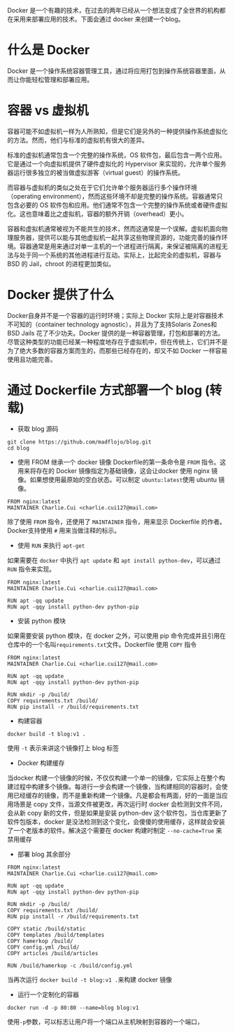 Docker 是一个有趣的技术，在过去的两年已经从一个想法变成了全世界的机构都在采用来部署应用的技术。下面会通过 docker 来创建一个blog。

# 什么是 Docker
Docker 是一个操作系统容器管理工具，通过将应用打包到操作系统容器里面，从而让你能轻松管理和部署应用。

# 容器 vs 虚拟机
容器可能不如虚拟机一样为人所熟知，但是它们是另外的一种提供操作系统虚拟化的方法。然而，他们与标准的虚拟机有很大的差异。

标准的虚拟机通常包含一个完整的操作系统，OS 软件包，最后包含一两个应用。它是通过一个向虚拟机提供了硬件虚拟化的 Hypervisor 来实现的，允许单个服务器运行很多独立的被当做虚拟游客（virtual guest）的操作系统。

而容器与虚拟机的类似之处在于它们允许单个服务器运行多个操作环境（operating environment），然而这些环境不却是完整的操作系统。容器通常只包含必要的 OS 软件包和应用。他们通常不包含一个完整的操作系统或者硬件虚拟化。这也意味着比之虚拟机，容器的额外开销（overhead）更小。

容器和虚拟机通常被视为不能共生的技术，然而这通常是一个误解。虚拟机面向物理服务器，提供可以能与其他虚拟机一起共享这些物理资源的，功能完善的操作环境。容器通常是用来通过对单一主机的一个进程进行隔离，来保证被隔离的进程无法与处于同一个系统的其他进程进行互动。实际上，比起完全的虚拟机，容器与 BSD 的 Jail，chroot 的进程更加类似。

# Docker 提供了什么

Docker自身并不是一个容器的运行时环境；实际上 Docker 实际上是对容器技术不可知的（container technology agnostic），并且为了支持Solaris Zones和 BSD Jails 花了不少功夫。Docker 提供的是一种容器管理，打包和部署的方法。尽管这种类型的功能已经某一种程度地存在于虚拟机中，但在传统上，它们并不是为了绝大多数的容器方案而生的，而那些已经存在的，却又不如 Docker 一样容易使用且功能完善。

# 通过 Dockerfile 方式部署一个 blog (转载)

- 获取 blog 源码

```
git clone https://github.com/madflojo/blog.git
cd blog
```

- 使用 FROM 继承一个 docker 镜像
Dockerfile的第一条命令是 `FROM` 指令。这用来将存在的 Docker 镜像指定为基础镜像，这会让docker 使用 nginx 镜像。如果想使用最原始的空白状态。可以制定 `ubuntu:latest`使用 ubuntu 镜像。

```
FROM nginx:latest
MAINTAINER Charlie.Cui <charlie.cui127@mail.com>
```
除了使用 `FROM` 指令，还使用了 `MAINTAINER` 指令，用来显示 Dockerfile 的作者。Docker支持使用 `#` 用来当做注释的标示。

- 使用 `RUN` 来执行 `apt-get`

如果需要在 `docker` 中执行 `apt update` 和 `apt install python-dev`，可以通过 `RUN` 指令来实现。
```
FROM nginx:latest
MAINTAINER Charlie.Cui <charlie.cui127@mail.com>

RUN apt -qq update
RUN apt -qqy install python-dev python-pip
```

- 安装 python 模块

如果需要安装 python 模块，在 docker 之外，可以使用 pip 命令完成并且引用在仓库中的一个名叫`requirements.txt`文件。Dockerfile 使用 `COPY` 指令
```
FROM nginx:latest
MAINTAINER Charlie.Cui <charlie.cui127@mail.com>

RUN apt -qq update
RUN apt -qqy install python-dev python-pip

RUN mkdir -p /build/
COPY requirements.txt /build/
RUN pip install -r /build/requirements.txt
```

- 构建容器

```
docker build -t blog:v1 .
```
使用 `-t` 表示来讲这个镜像打上 blog 标签

- Docker 构建缓存

当docker 构建一个镜像的时候，不仅仅构建一个单一的镜像，它实际上在整个构建过程中构建多个镜像。每进行一步会构建一个镜像，当构建相同的容器时，会使用已经缓存的镜像，而不是重新构建一个镜像。凡是都会有两面，好的一面是当应用场景是 copy 文件，当源文件被更改，再次运行时 docker 会检测到文件不同，会从新 copy 新的文件，但是如果是安装 python-dev 这个软件包，当仓库更新了软件包版本，docker 是没法检测到这个变化，会傻傻的使用缓存，这样就会安装了一个老版本的软件。解决这个需要在 docker 构建时制定 `--no-cache=True` 来禁用缓存


- 部署 blog 其余部分

```
FROM nginx:latest
MAINTAINER Charlie.Cui <charlie.cui127@mail.com>

RUN apt -qq update
RUN apt -qqy install python-dev python-pip

RUN mkdir -p /build/
COPY requirements.txt /build/
RUN pip install -r /build/requirements.txt

COPY static /build/static
COPY templates /build/templates
COPY hamerkop /build/
COPY config.yml /build/
COPY articles /build/articles

RUN /build/hamerkop -c /build/config.yml
```
当再次运行 `docker build -t blog:v1 .`来构建 docker 镜像

- 运行一个定制化的容器

```
docker run -d -p 80:80 --name=blog blog:v1
```
使用`-p`参数，可以标志让用户将一个端口从主机映射到容器的一个端口，
